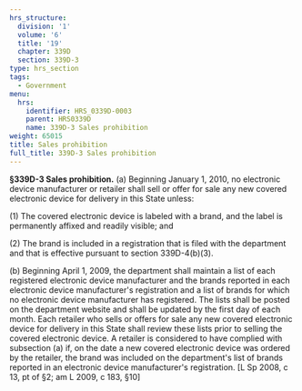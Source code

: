 ```yaml
---
hrs_structure:
  division: '1'
  volume: '6'
  title: '19'
  chapter: 339D
  section: 339D-3
type: hrs_section
tags:
  - Government
menu:
  hrs:
    identifier: HRS_0339D-0003
    parent: HRS0339D
    name: 339D-3 Sales prohibition
weight: 65015
title: Sales prohibition
full_title: 339D-3 Sales prohibition
---
```

**§339D-3 Sales prohibition.** (a) Beginning January 1, 2010, no electronic device manufacturer or retailer shall sell or offer for sale any new covered electronic device for delivery in this State unless:

(1) The covered electronic device is labeled with a brand, and the label is permanently affixed and readily visible; and

(2) The brand is included in a registration that is filed with the department and that is effective pursuant to section 339D-4(b)(3).

(b) Beginning April 1, 2009, the department shall maintain a list of each registered electronic device manufacturer and the brands reported in each electronic device manufacturer's registration and a list of brands for which no electronic device manufacturer has registered. The lists shall be posted on the department website and shall be updated by the first day of each month. Each retailer who sells or offers for sale any new covered electronic device for delivery in this State shall review these lists prior to selling the covered electronic device. A retailer is considered to have complied with subsection (a) if, on the date a new covered electronic device was ordered by the retailer, the brand was included on the department's list of brands reported in an electronic device manufacturer's registration. [L Sp 2008, c 13, pt of §2; am L 2009, c 183, §10]
